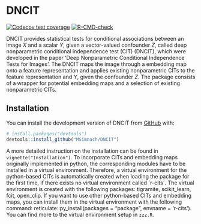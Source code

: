 
<!-- README.md is generated from README.Rmd. Please edit that file -->

# DNCIT

<!-- badges: start -->

[![Codecov test
coverage](https://codecov.io/gh/MSimnach/DNCIT/branch/master/graph/badge.svg)](https://app.codecov.io/gh/MSimnach/DNCIT?branch=master)
[![R-CMD-check](https://github.com/MSimnach/DNCIT/actions/workflows/R-CMD-check.yaml/badge.svg)](https://github.com/MSimnach/DNCIT/actions/workflows/R-CMD-check.yaml)
<!-- badges: end -->

DNCIT provides statistical tests for conditional associations between an
image $X$ and a scalar $Y$, given a vector-valued confounder $Z$, called
deep nonparametric conditional independence test (CIT) (DNCIT), which
were developed in the paper ‘Deep Nonparametric Conditional Independence
Tests for Images’. The DNCIT maps the image through a embedding map onto
a feature representation and applies existing nonparametric CITs to the
feature representation and $Y$, given the confounder $Z$. The package
consists of a wrapper for potential embedding maps and a selection of
existing nonparametric CITs.

## Installation

You can install the development version of DNCIT from
[GitHub](https://github.com/) with:

``` r
# install.packages("devtools")
devtools::install_github("MSimnach/DNCIT")
```

A more detailed instruction on the installation can be found in
`vignette("Installation")`. To incorporate CITs and embedding maps
originally implemented in python, the corresponding modules have to be
installed in a virtual environment. Therefore, a virtual environment for
the python-based CITs is automatically created when loading the package
for the first time, if there exists no virtual environment called
´r-cits´. The virtual environment is created with the following
packages: tigramite, scikit_learn, fcit, open_clip. If you want to use
other python-based CITs and embedding maps, you can install them in the
virtual environment with the following command:
reticulate::py_install(packages = “package”, envname = ‘r-cits’). You
can find more to the virtual environment setup in `zzz.R`.
